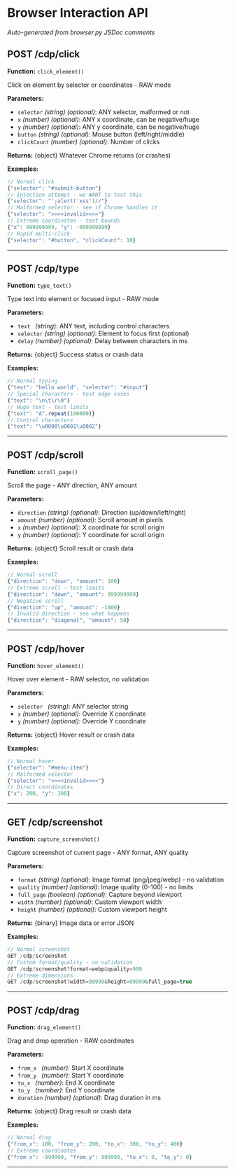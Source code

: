 # Browser Interaction API

*Auto-generated from browser.py JSDoc comments*

## POST /cdp/click

**Function:** `click_element()`

Click on element by selector or coordinates - RAW mode

**Parameters:**
- `selector` *(string)* *(optional)*: ANY selector, malformed or not
- `x` *(number)* *(optional)*: ANY x coordinate, can be negative/huge
- `y` *(number)* *(optional)*: ANY y coordinate, can be negative/huge
- `button` *(string)* *(optional)*: Mouse button (left/right/middle)
- `clickCount` *(number)* *(optional)*: Number of clicks

**Returns:** {object} Whatever Chrome returns (or crashes)

**Examples:**
```javascript
// Normal click
{"selector": "#submit-button"}
// Injection attempt - we WANT to test this
{"selector": "';alert('xss')//"}
// Malformed selector - see if Chrome handles it
{"selector": ">>>>invalid>>>>"}
// Extreme coordinates - test bounds
{"x": 999999999, "y": -999999999}
// Rapid multi-click
{"selector": "#button", "clickCount": 10}
```

---

## POST /cdp/type

**Function:** `type_text()`

Type text into element or focused input - RAW mode

**Parameters:**
- `text ` *(string)*: ANY text, including control characters
- `selector` *(string)* *(optional)*: Element to focus first (optional)
- `delay` *(number)* *(optional)*: Delay between characters in ms

**Returns:** {object} Success status or crash data

**Examples:**
```javascript
// Normal typing
{"text": "hello world", "selector": "#input"}
// Special characters - test edge cases
{"text": "\n\t\r\0"}
// Huge text - test limits
{"text": "A".repeat(100000)}
// Control characters
{"text": "\u0000\u0001\u0002"}
```

---

## POST /cdp/scroll

**Function:** `scroll_page()`

Scroll the page - ANY direction, ANY amount

**Parameters:**
- `direction` *(string)* *(optional)*: Direction (up/down/left/right)
- `amount` *(number)* *(optional)*: Scroll amount in pixels
- `x` *(number)* *(optional)*: X coordinate for scroll origin
- `y` *(number)* *(optional)*: Y coordinate for scroll origin

**Returns:** {object} Scroll result or crash data

**Examples:**
```javascript
// Normal scroll
{"direction": "down", "amount": 100}
// Extreme scroll - test limits
{"direction": "down", "amount": 999999999}
// Negative scroll
{"direction": "up", "amount": -1000}
// Invalid direction - see what happens
{"direction": "diagonal", "amount": 50}
```

---

## POST /cdp/hover

**Function:** `hover_element()`

Hover over element - RAW selector, no validation

**Parameters:**
- `selector ` *(string)*: ANY selector string
- `x` *(number)* *(optional)*: Override X coordinate
- `y` *(number)* *(optional)*: Override Y coordinate

**Returns:** {object} Hover result or crash data

**Examples:**
```javascript
// Normal hover
{"selector": "#menu-item"}
// Malformed selector
{"selector": ">><<invalid>><<"}
// Direct coordinates
{"x": 200, "y": 300}
```

---

## GET /cdp/screenshot

**Function:** `capture_screenshot()`

Capture screenshot of current page - ANY format, ANY quality

**Parameters:**
- `format` *(string)* *(optional)*: Image format (png/jpeg/webp) - no validation
- `quality` *(number)* *(optional)*: Image quality (0-100) - no limits
- `full_page` *(boolean)* *(optional)*: Capture beyond viewport
- `width` *(number)* *(optional)*: Custom viewport width
- `height` *(number)* *(optional)*: Custom viewport height

**Returns:** {binary} Image data or error JSON

**Examples:**
```javascript
// Normal screenshot
GET /cdp/screenshot
// Custom format/quality - no validation
GET /cdp/screenshot?format=webp&quality=999
// Extreme dimensions
GET /cdp/screenshot?width=99999&height=99999&full_page=true
```

---

## POST /cdp/drag

**Function:** `drag_element()`

Drag and drop operation - RAW coordinates

**Parameters:**
- `from_x ` *(number)*: Start X coordinate
- `from_y ` *(number)*: Start Y coordinate
- `to_x ` *(number)*: End X coordinate
- `to_y ` *(number)*: End Y coordinate
- `duration` *(number)* *(optional)*: Drag duration in ms

**Returns:** {object} Drag result or crash data

**Examples:**
```javascript
// Normal drag
{"from_x": 100, "from_y": 200, "to_x": 300, "to_y": 400}
// Extreme coordinates
{"from_x": -999999, "from_y": 999999, "to_x": 0, "to_y": 0}
```

---

